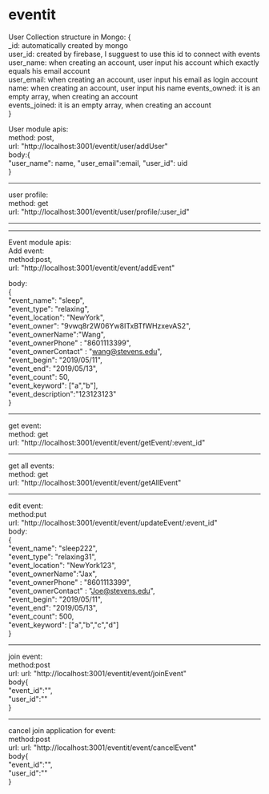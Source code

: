 ﻿# eventit
 
 User Collection structure in Mongo:
 {<br /> 
   _id: automatically created by mongo<br /> 
   user_id:  created by firebase, I sugguest to use this id to connect with events<br /> 
   user_name:  when creating an account, user input his account which exactly equals his email account<br /> 
   user_email:  when creating an account, user input his email as login account<br /> 
   name: when creating an account, user input his name
   events_owned:  it is an empty array, when creating an account<br /> 
   events_joined:  it is an empty array, when creating an account<br /> 
 }
 
 
 User module apis:<br /> 
 method: post,<br /> 
 url: "http://localhost:3001/eventit/user/addUser"<br /> 
 body:{<br /> 
  "user_name": name,
  "user_email":email,
  "user_id": uid <br /> 
 }<br /> 
 
 --------------------------------------------------------------------------------------------
user profile: <br /> 
method: get <br /> 
url: "http://localhost:3001/eventit/user/profile/:user_id" <br /> 

 --------------------------------------------------------------------------------------------
 --------------------------------------------------------------------------------------------
 
 Event module  apis: <br /> 
 Add event:<br /> 
 method:post, <br /> 
 url: "http://localhost:3001/eventit/event/addEvent" <br /> 
 
 body: <br /> 
 { <br /> 
	"event_name": "sleep", <br /> 
 "event_type": "relaxing", <br /> 
 "event_location": "NewYork", <br /> 
	"event_owner": "9vwq8r2W06Yw8ITxBTfWHzxevAS2", <br /> 
	"event_ownerName":"Wang", <br /> 
	"event_ownerPhone" : "8601113399", <br /> 
	"event_ownerContact" : "wang@stevens.edu", <br /> 
	"event_begin": "2019/05/11", <br /> 
	"event_end": "2019/05/13", <br /> 
	"event_count": 50, <br /> 
	"event_keyword": ["a","b"], <br /> 
	"event_description":"123123123" <br /> 
} <br /> 

--------------------------------------------------------------------------------------------
get event: <br /> 
method: get <br /> 
url: "http://localhost:3001/eventit/event/getEvent/:event_id" <br /> 

--------------------------------------------------------------------------------------------
get all events: <br /> 
method: get <br /> 
url: "http://localhost:3001/eventit/event/getAllEvent" <br /> 

--------------------------------------------------------------------------------------------
edit event:<br /> 
method:put<br /> 
url: "http://localhost:3001/eventit/event/updateEvent/:event_id"<br /> 
body:<br /> 
{<br /> 
"event_name": "sleep222",<br /> 
   "event_type": "relaxing31",<br /> 
   "event_location": "NewYork123",<br /> 
	"event_ownerName":"Jax",<br /> 
	"event_ownerPhone" : "8601113399",<br /> 
	"event_ownerContact" : "Joe@stevens.edu",<br /> 
	"event_begin": "2019/05/11",<br /> 
	"event_end": "2019/05/13",<br /> 
	"event_count": 500,<br /> 
	"event_keyword": ["a","b","c","d"]<br /> 
}<br /> 

--------------------------------------------------------------------------------------------
join event:<br /> 
method:post<br /> 
url: url: "http://localhost:3001/eventit/event/joinEvent"<br /> 
body{<br /> 
	"event_id":"",<br /> 
	"user_id":""<br /> 
}<br /> 

--------------------------------------------------------------------------------------------
cancel join application for event:<br /> 
method:post<br /> 
url: url: "http://localhost:3001/eventit/event/cancelEvent"<br /> 
body{<br /> 
	"event_id":"",<br /> 
	"user_id":""<br /> 
}<br /> 











